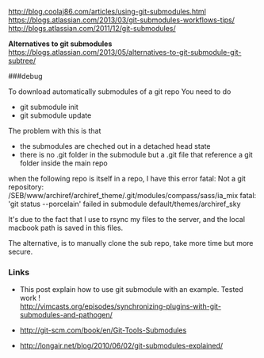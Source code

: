 http://blog.coolaj86.com/articles/using-git-submodules.html   
https://blogs.atlassian.com/2013/03/git-submodules-workflows-tips/   
http://blogs.atlassian.com/2011/12/git-submodules/

**Alternatives to git submodules**    
https://blogs.atlassian.com/2013/05/alternatives-to-git-submodule-git-subtree/


###debug 

To download automatically submodules of a git repo 
You need to do 
* git submodule init 
* git submodule update 

The problem with this is that 
* the submodules are cheched out in a detached head state 
* there is no .git folder in the submodule but a .git file that reference a git folder inside the main repo 

when the following repo is itself in a repo, I have this error 
fatal: Not a git repository: /SEB/www/archiref/archiref_theme/.git/modules/compass/sass/ia_mix
fatal: 'git status --porcelain' failed in submodule default/themes/archiref_sky

It's due to the fact that I use to rsync my files to the server, and the local macbook path is saved in this files. 

The alternative, is to manually clone the sub repo, take more time but more secure. 



### Links

* This post explain how to use git submodule with an example. Tested work !   
http://vimcasts.org/episodes/synchronizing-plugins-with-git-submodules-and-pathogen/

* http://git-scm.com/book/en/Git-Tools-Submodules
* http://longair.net/blog/2010/06/02/git-submodules-explained/